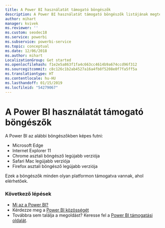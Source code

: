 ```yaml
---
title: A Power BI használatát támogató böngészők
description: A Power BI használatát támogató böngészők listájának megtekintése
author: mihart
manager: kvivek
ms.reviewer: ''
ms.custom: seodec18
ms.service: powerbi
ms.subservice: powerbi-service
ms.topic: conceptual
ms.date: 12/06/2018
ms.author: mihart
LocalizationGroup: Get started
ms.openlocfilehash: f1e2e5a863f1fa4c663cc4614b9a674ccd96f312
ms.sourcegitcommit: c8c126c1b2ab4527a16a4fb8f5208e0f7fa5ff5a
ms.translationtype: HT
ms.contentlocale: hu-HU
ms.lasthandoff: 01/15/2019
ms.locfileid: "54279067"
---
```

# <a name="supported-browsers-for-power-bi"></a>A Power BI használatát támogató böngészők
A Power BI az alábbi böngészőkben képes futni:

* Microsoft Edge
* Internet Explorer 11
* Chrome asztali böngésző legújabb verziója
* Safari Mac legújabb verziója
* Firefox asztali böngésző legújabb verziója

Ezek a böngészők minden olyan platformon támogatva vannak, ahol elérhetőek.

### <a name="next-steps"></a>Következő lépések
* [Mi az a Power BI?](../power-bi-overview.md)
* Kérdezze meg a [Power BI közösségét](http://community.powerbi.com/)
* Továbbra sem találja a megoldást? Keresse fel a [Power BI támogatási oldalát](https://powerbi.microsoft.com/support/).

